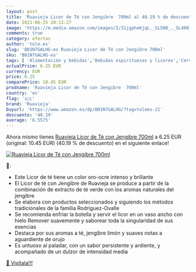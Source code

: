 ```yaml
---
layout: post
title: 'Ruavieja Licor de Té con Jengibre  700ml al 40.19 % de descuento'
date: 2021-06-25 20:13:27
image: 'https://m.media-amazon.com/images/I/31jgpheKjqL._SL500_._SL400_.jpg'
comments: true
category: ofertas
author: 'tole.es'
slug: 'B01N7GALHG-es Ruavieja Licor de Té con Jengibre 700ml'
sku: 'B01N7GALHG-es'
tags: [ 'Alimentación y bebidas','Bebidas espirituosas y licores','Cervezas, vinos y licores','Licores','jengibre','ruavieja', ]
actualPrice: 6.25 EUR
currency: EUR
price: 6.25
comparePrice: 10.45 EUR
prodname: 'Ruavieja Licor de Té con Jengibre  700ml'
country: 'es'
flag: '🇪🇸'
brand: 'Ruavieja'
buyurl: 'https://www.amazon.es/dp/B01N7GALHG/?tag=tolees-21'
descuento: '40.19'
average: '6.5575'
---
```


Ahora mismo tienes [Ruavieja Licor de Té con Jengibre  700ml](https://www.amazon.es/dp/B01N7GALHG/?tag=tolees-21) a 6.25 EUR (original: 10.45 EUR) (40.19 %  de descuento) en el siguiente enlace!

[![Ruavieja Licor de Té con Jengibre  700ml](https://m.media-amazon.com/images/I/31jgpheKjqL._SL500_._SL400_.jpg)](https://www.amazon.es/dp/B01N7GALHG/?tag=tolees-21)

🔎:

- Este Licor de té tiene un color oro-ocre intenso y brillante
- El Licor de té con Jengibre de Ruavieja se produce a partir de la combinación de extracto de té verde con los aromas naturales del jengibre
- Se elabora con productos seleccionados y siguiendo los métodos tradicionales de la familia Rodríguez-Ovalle
- Se recomienda enfriar la botella y servir el licor en un vaso ancho con hielo Remover suavemente y saborear toda la singularidad de sus esencias
- Destaca por sus aromas a té, jengibre limón y suaves notas a aguardiente de orujo
- Es untuoso al paladar, con un sabor persistente y ardiente, y acompañado de un dulzor de intensidad media

[🛒 Visítala!!!](https://www.amazon.es/dp/B01N7GALHG/?tag=tolees-21)
